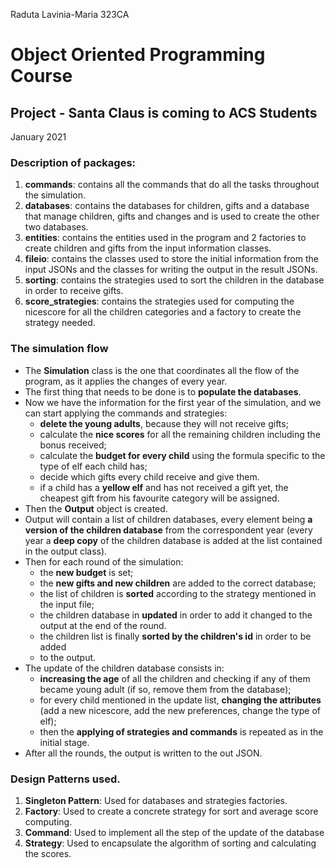 Raduta Lavinia-Maria 323CA
# Object Oriented Programming Course
## Project - Santa Claus is coming to ACS Students

January 2021
### Description of packages:
1. **commands**: contains all the commands that do all the tasks throughout
the simulation.
2. **databases**: contains the databases for children, gifts and a database that
manage children, gifts and changes and is used to create the other two
databases.
3. **entities**: contains the entities used in the program and 2 factories to
create children and gifts from the input information classes.
4. **fileio**: contains the classes used to store the initial information from
the input JSONs and the classes for writing the output in the result JSONs.
5. **sorting**: contains the strategies used to sort the children in the database in order to receive gifts.
6. **score_strategies**: contains the strategies used for computing the nicescore for
all the children categories and a factory to create the strategy needed.

### The simulation flow
- The **Simulation** class is the one that coordinates all the flow of the
program, as it applies the changes of every year.
- The first thing that needs to be done is to **populate the databases**.
- Now we have the information for the first year of the simulation, and we
can start applying the commands and strategies:
    - **delete the young adults**, because they will not receive gifts;
    - calculate the **nice scores** for all the remaining children including the
  bonus received;
    - calculate the **budget for every child** using the
      formula specific to the type of elf each child has;
    - decide which gifts every child receive and give them.
    - if a child has a **yellow elf** and has not received a gift yet, the cheapest
  gift from his favourite category will be assigned. 
- Then the **Output** object is created.
- Output will contain a list of children databases, every element being **a
version of the children database** from the correspondent year (every year a
  **deep copy** of the children database is added at the list contained in the
output class).
- Then for each round of the simulation:
  - the **new budget** is set;
  - the **new gifts and new children** are added to the correct database;
  - the list of children is **sorted** according to the strategy mentioned in the
  input file;
  - the children database in **updated** in order to add it changed to the output at the end
  of the round.
  - the children list is finally **sorted by the children's id** in order to be added
  - to the output.
- The update of the children database consists in:
    - **increasing the age** of all the children and checking if any of them
    became young adult (if so, remove them from the database);
    - for every child mentioned in the update list, **changing the attributes**
    (add a new nicescore, add the new preferences, change the type of elf);
    - then the **applying of strategies and commands** is repeated as in the
    initial stage.
- After all the rounds, the output is written to the out JSON.

### Design Patterns used.
1. **Singleton Pattern**: Used for databases and strategies factories.
2. **Factory**: Used to create a concrete strategy for sort and average score computing.
3. **Command**: Used to implement all the step of the update of the database
4. **Strategy**: Used to encapsulate the algorithm of sorting and calculating the scores.
